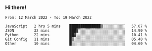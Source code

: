 ### Hi there!

<!--START_SECTION:waka-->

```text
From: 12 March 2022 - To: 19 March 2022

JavaScript   2 hrs 5 mins    ██████████████▒░░░░░░░░░░   57.07 %
JSON         32 mins         ███▓░░░░░░░░░░░░░░░░░░░░░   14.90 %
Python       22 mins         ██▓░░░░░░░░░░░░░░░░░░░░░░   10.41 %
Git Config   11 mins         █▒░░░░░░░░░░░░░░░░░░░░░░░   05.40 %
Other        10 mins         █░░░░░░░░░░░░░░░░░░░░░░░░   04.60 %
```

<!--END_SECTION:waka-->
